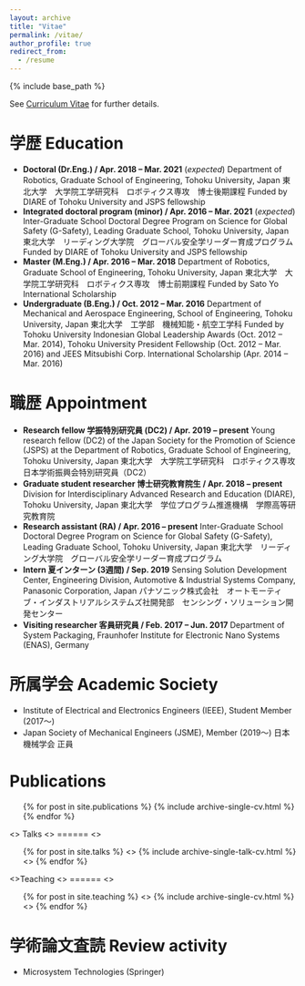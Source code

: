 ```yaml
---
layout: archive
title: "Vitae"
permalink: /vitae/
author_profile: true
redirect_from:
  - /resume
---
```


{% include base_path %}

See [Curriculum Vitae](http://bit.ly/cv-muhammadsaf) for further details.

学歴 Education
======
* **Doctoral (Dr.Eng.) / Apr. 2018 – Mar. 2021** (_expected_)
  Department of Robotics, Graduate School of Engineering, Tohoku University, Japan
  東北大学　大学院工学研究科　ロボティクス専攻　博士後期課程
  Funded by DIARE of Tohoku University and JSPS fellowship
* **Integrated doctoral program (minor) / Apr. 2016 – Mar. 2021** (_expected_)
  Inter-Graduate School Doctoral Degree Program on Science for Global Safety (G-Safety), Leading Graduate School, Tohoku University, Japan
  東北大学　リーディング大学院　グローバル安全学リーダー育成プログラム
  Funded by DIARE of Tohoku University and JSPS fellowship
* **Master (M.Eng.) / Apr. 2016 – Mar. 2018**
  Department of Robotics, Graduate School of Engineering, Tohoku University, Japan
  東北大学　大学院工学研究科　ロボティクス専攻　博士前期課程
  Funded by Sato Yo International Scholarship
* **Undergraduate (B.Eng.) / Oct. 2012 – Mar. 2016**
  Department of Mechanical and Aerospace Engineering, School of Engineering, Tohoku University, Japan
  東北大学　工学部　機械知能・航空工学科
  Funded by Tohoku University Indonesian Global Leadership Awards (Oct. 2012 – Mar. 2014), Tohoku University President Fellowship (Oct. 2012 – Mar. 2016) and JEES Mitsubishi Corp. International Scholarship (Apr. 2014 – Mar. 2016)

職歴 Appointment
======
* **Research fellow 学振特別研究員 (DC2) / Apr. 2019 – present**
  Young research fellow (DC2) of the Japan Society for the Promotion of Science (JSPS) at the Department of Robotics, Graduate School of Engineering, Tohoku University, Japan
  東北大学　大学院工学研究科　ロボティクス専攻　日本学術振興会特別研究員（DC2）
* **Graduate student researcher 博士研究教育院生 / Apr. 2018 – present**
  Division for Interdisciplinary Advanced Research and Education (DIARE), Tohoku University, Japan
  東北大学　学位プログラム推進機構　学際高等研究教育院
* **Research assistant (RA) / Apr. 2016 – present**
  Inter-Graduate School Doctoral Degree Program on Science for Global Safety (G-Safety), Leading Graduate School, Tohoku University, Japan
  東北大学　リーディング大学院　グローバル安全学リーダー育成プログラム
* **Intern 夏インターン (3週間) / Sep. 2019**
  Sensing Solution Development Center, Engineering Division, Automotive & Industrial Systems Company, Panasonic Corporation, Japan
  パナソニック株式会社　オートモーティブ・インダストリアルシステムズ社開発部　センシング・ソリューション開発センター
* **Visiting researcher 客員研究員 / Feb. 2017 – Jun. 2017**
  Department of System Packaging, Fraunhofer Institute for Electronic Nano Systems (ENAS), Germany
  
所属学会 Academic Society
======
* Institute of Electrical and Electronics Engineers (IEEE), Student Member (2017〜)
* Japan Society of Mechanical Engineers (JSME), Member (2019〜)
  日本機械学会 正員

Publications
======
  <ul>{% for post in site.publications %}
    {% include archive-single-cv.html %}
  {% endfor %}</ul>
  
<> Talks
<> ======
<>  <ul>{% for post in site.talks %}
<>    {% include archive-single-talk-cv.html %}
<>  {% endfor %}</ul>
  
<>Teaching
<> ======
<>  <ul>{% for post in site.teaching %}
<>    {% include archive-single-cv.html %}
<>  {% endfor %}</ul>
  
学術論文査読 Review activity
======
* Microsystem Technologies (Springer)
